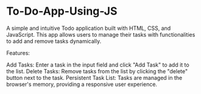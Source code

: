 # To-Do-App-Using-JS

A simple and intuitive Todo application built with HTML, CSS, and JavaScript. This app allows users to manage their tasks with functionalities to add and remove tasks dynamically.

Features:

Add Tasks:  Enter a task in the input field and click "Add Task" to add it to the list.
Delete Tasks:  Remove tasks from the list by clicking the "delete" button next to the task.
Persistent Task List:  Tasks are managed in the browser's memory, providing a responsive user experience.
